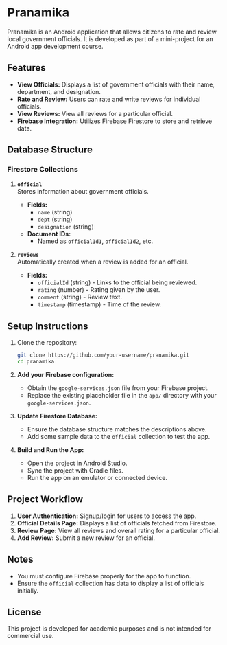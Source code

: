 # Pranamika

Pranamika is an Android application that allows citizens to rate and review local government officials. It is developed as part of a mini-project for an Android app development course.

## Features

- **View Officials:** Displays a list of government officials with their name, department, and designation.
- **Rate and Review:** Users can rate and write reviews for individual officials.
- **View Reviews:** View all reviews for a particular official.
- **Firebase Integration:** Utilizes Firebase Firestore to store and retrieve data.

## Database Structure

### Firestore Collections

1. **`official`**  
   Stores information about government officials.
   - **Fields:**  
     - `name` (string)  
     - `dept` (string)  
     - `designation` (string)  
   - **Document IDs:**  
     - Named as `officialId1`, `officialId2`, etc.

2. **`reviews`**  
   Automatically created when a review is added for an official.  
   - **Fields:**  
     - `officialId` (string) - Links to the official being reviewed.  
     - `rating` (number) - Rating given by the user.  
     - `comment` (string) - Review text.  
     - `timestamp` (timestamp) - Time of the review.

## Setup Instructions

1. Clone the repository:
   ```bash
   git clone https://github.com/your-username/pranamika.git
   cd pranamika

2. **Add your Firebase configuration:**
   - Obtain the `google-services.json` file from your Firebase project.
   - Replace the existing placeholder file in the `app/` directory with your `google-services.json`.

3. **Update Firestore Database:**
   - Ensure the database structure matches the descriptions above.
   - Add some sample data to the `official` collection to test the app.

4. **Build and Run the App:**
   - Open the project in Android Studio.
   - Sync the project with Gradle files.
   - Run the app on an emulator or connected device.

## Project Workflow

1. **User Authentication:** Signup/login for users to access the app.
2. **Official Details Page:** Displays a list of officials fetched from Firestore.
3. **Review Page:** View all reviews and overall rating for a particular official.
4. **Add Review:** Submit a new review for an official.

## Notes

- You must configure Firebase properly for the app to function.
- Ensure the `official` collection has data to display a list of officials initially.

## License

This project is developed for academic purposes and is not intended for commercial use.
